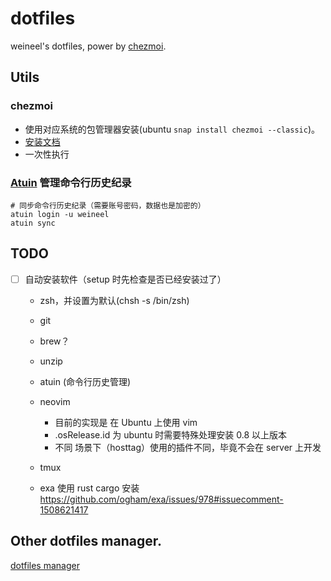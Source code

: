 # dotfiles

weineel's dotfiles, power by [chezmoi](https://github.com/twpayne/chezmoi).

## Utils

### chezmoi

- 使用对应系统的包管理器安装(ubuntu `snap install chezmoi --classic`)。
- [安装文档](https://www.chezmoi.io/install/)
- 一次性执行

### [Atuin](https://docs.atuin.sh/) 管理命令行历史纪录

```shell
# 同步命令行历史纪录（需要账号密码，数据也是加密的）
atuin login -u weineel
atuin sync
```

## TODO

- [ ] 自动安装软件（setup 时先检查是否已经安装过了）

  - zsh，并设置为默认(chsh -s /bin/zsh)
  - git
  - brew？
  - unzip
  - atuin (命令行历史管理)
  - neovim

    - 目前的实现是 在 Ubuntu 上使用 vim
    - .osRelease.id 为 ubuntu 时需要特殊处理安装 0.8 以上版本
    - 不同 场景下（hosttag）使用的插件不同，毕竟不会在 server 上开发

  - tmux
  - exa 使用 rust cargo 安装 https://github.com/ogham/exa/issues/978#issuecomment-1508621417

## Other dotfiles manager.

[dotfiles manager](https://dotfiles.github.io/utilities/)
